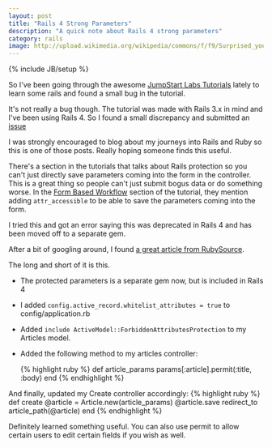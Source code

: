 ```yaml
---
layout: post
title: "Rails 4 Strong Parameters"
description: "A quick note about Rails 4 strong parameters"
category: rails
image: http://upload.wikimedia.org/wikipedia/commons/f/f9/Surprised_young_cat.JPG
---
```

{% include JB/setup %}

So I've been going through the awesome [JumpStart Labs Tutorials](http://tutorials.jumpstartlab.com/) lately to learn some rails and found a small bug in the tutorial.

It's not really a bug though. The tutorial was made with Rails 3.x in mind and I've been using Rails 4.  So I found a small discrepancy and submitted an [issue](https://github.com/JumpstartLab/curriculum/issues/606)

I was strongly encouraged to blog about my journeys into Rails and Ruby so this is one of those posts.  Really hoping someone finds this useful.

<!--break-->

There's a section in the tutorials that talks about Rails protection so you can't just directly save parameters coming into the form in the controller.  This is a great thing so people can't just submit bogus data or do something worse.  In the [Form Based Workflow](http://tutorials.jumpstartlab.com/projects/blogger.html#i1:-form-based-workflow) section of the tutorial, they mention adding `attr_accessible` to be able to save the parameters coming into the form.

I tried this and got an error saying this was deprecated in Rails 4 and has been moved off to a separate gem.

After a bit of googling around, I found [a great article from RubySource](http://rubysource.com/rails-4-quick-look-strong-parameters/).

The long and short of it is this.

  * The protected parameters is a separate gem now, but is included in Rails 4
  * I added `config.active_record.whitelist_attributes = true` to config/application.rb
  * Added `include ActiveModel::ForbiddenAttributesProtection` to my Articles model.
  * Added the following method to my articles controller:

    {% highlight ruby %}
    def article_params
        params[:article].permit(:title, :body)
    end
    {% endhighlight %}

And finally, updated my Create controller accordingly:
   {% highlight ruby %}
    def create
      @article = Article.new(article_params)
      @article.save
      redirect_to article_path(@article)
    end
    {% endhighlight %}

Definitely learned something useful.  You can also use permit to allow certain users to edit certain fields if you wish as well.


